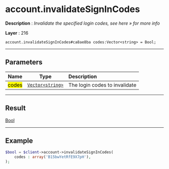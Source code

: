 # account.invalidateSignInCodes

**Description** : *Invalidate the specified login codes, see here &raquo; for more info*

**Layer** : 216

```tl
account.invalidateSignInCodes#ca8ae8ba codes:Vector<string> = Bool;
```

---

## Parameters

| Name | Type | Description |
| :---: | :---: | :--- |
| <mark>codes</mark> | [`Vector<string>`](type/string) | The login codes to invalidate |

---

## Result

[Bool](type/Bool)

---

## Example

```php
$bool = $client->account->invalidateSignInCodes(
	codes : array('B15bwYetRfE9X7pH'),
);
```